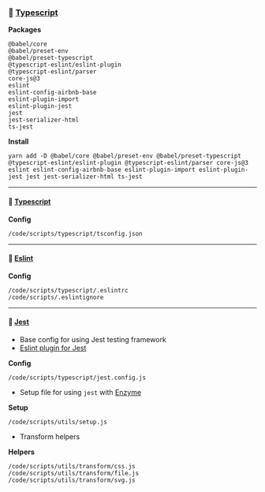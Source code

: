 ### &#128640; [Typescript](https://www.typescriptlang.org/)

**Packages**

    @babel/core
    @babel/preset-env
    @babel/preset-typescript
    @typescript-eslint/eslint-plugin
    @typescript-eslint/parser
    core-js@3
    eslint
    eslint-config-airbnb-base
    eslint-plugin-import
    eslint-plugin-jest
    jest
    jest-serializer-html
    ts-jest

**Install**

    yarn add -D @babel/core @babel/preset-env @babel/preset-typescript @typescript-eslint/eslint-plugin @typescript-eslint/parser core-js@3 eslint eslint-config-airbnb-base eslint-plugin-import eslint-plugin-jest jest jest-serializer-html ts-jest

---

#### &#128640; [Typescript](https://www.typescriptlang.org/)

**Config**

    /code/scripts/typescript/tsconfig.json

---

#### &#128640; [Eslint](https://eslint.org/)

**Config**

    /code/scripts/typescript/.eslintrc
    /code/scripts/.eslintignore

---

#### &#128640; [Jest](https://jestjs.io/)

-   Base config for using Jest testing framework
-   [Eslint plugin for Jest](https://github.com/jest-community/eslint-plugin-jest)

**Config**

    /code/scripts/typescript/jest.config.js

-   Setup file for using `jest` with [Enzyme](https://airbnb.io/enzyme/)

**Setup**

    /code/scripts/utils/setup.js

-   Transform helpers

**Helpers**

    /code/scripts/utils/transform/css.js
    /code/scripts/utils/transform/file.js
    /code/scripts/utils/transform/svg.js
